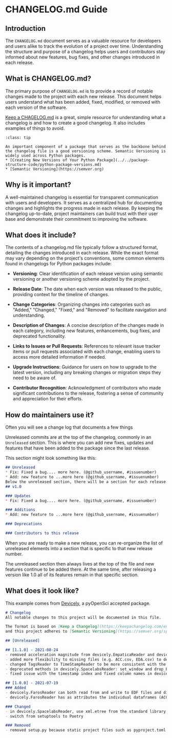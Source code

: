 # CHANGELOG.md Guide

## Introduction

The `CHANGELOG.md` document serves as a valuable resource for developers and users alike to track the evolution of a project over time. Understanding the structure and purpose of a changelog helps users and contributors stay informed about new features, bug fixes, and other changes introduced in each release.

## What is CHANGELOG.md?

The primary purpose of `CHANGELOG.md` is to provide a record of notable changes made to the project with each new release. This document helps users understand what has been added, fixed, modified, or removed with each version of the software.

[Keep a CHAGELOG.md](https://keepachangelog.com/en/1.1.0/) is a great, simple resource for understanding what a changelog is and how to create a good changelog. It also includes examples of things to avoid.

```{admonition} Versioning your Python package and semantic versioning
:class: tip

An important component of a package that serves as the backbone behind the changelog file is a good versioning scheme. Semantic Versioning is widely used across Python packages.
* [Creating New Versions of Your Python Package](../../package-structure-code/python-package-versions.md)
* [Semantic Versioning](https://semver.org)
```

## Why is it important?

A well-maintained changelog is essential for transparent communication with users and developers. It serves as a centralized hub for documenting changes and highlights the progress made in each release. By keeping the changelog up-to-date, project maintainers can build trust with their user base and demonstrate their commitment to improving the software.

## What does it include?

The contents of a changelog.md file typically follow a structured format, detailing the changes introduced in each release. While the exact format may vary depending on the project's conventions, some common elements found in changelogs for Python packages include:

- **Versioning**: Clear identification of each release version using semantic versioning or another versioning scheme adopted by the project.

- **Release Date**: The date when each version was released to the public, providing context for the timeline of changes.

- **Change Categories**: Organizing changes into categories such as "Added," "Changed," "Fixed," and "Removed" to facilitate navigation and understanding.

- **Description of Changes**: A concise description of the changes made in each category, including new features, enhancements, bug fixes, and deprecated functionality.

- **Links to Issues or Pull Requests**: References to relevant issue tracker items or pull requests associated with each change, enabling users to access more detailed information if needed.

- **Upgrade Instructions**: Guidance for users on how to upgrade to the latest version, including any breaking changes or migration steps they need to be aware of.

- **Contributor Recognition**: Acknowledgment of contributors who made significant contributions to the release, fostering a sense of community and appreciation for their efforts.

## How do maintainers use it?

Often you will see a change log that documents a few things

Unreleased commits are at the top of the changelog, commonly in an `Unreleased` section. This is where you can add new fixes, updates and features that have been added to the package since the last release.

This section might look something like this:

```markdown
## Unreleased
* Fix: Fixed a bug.... more here. (@github_username, #issuenumber)
* Add: new feature to ...more here (@github_username, #issuenumber)
Below the unreleased section, there will be a section for each release. In these sections, you can organize new Fixes, Additions and update together.
## v1.0

### Updates
* Fix: Fixed a bug.... more here. (@github_username, #issuenumber)

### Additions
* Add: new feature to ...more here (@github_username, #issuenumber)

### Deprecations

### Contributors to this release
```

When you are ready to make a new release, you can re-organize the list of unreleased elements into a section that is specific to that new release number.

The unreleased section then always lives at the top of the file and new features continue to be added there. At the same time, after releasing a version like 1.0 all of its features remain in that specific section.

## What does it look like?

This example comes from [Devicely](https://github.com/hpi-dhc/devicely/blob/main/CHANGELOG.md), a pyOpenSci accepted package.

```markdown
# Changelog
All notable changes to this project will be documented in this file.

The format is based on [Keep a Changelog](https://keepachangelog.com/en/1.0.0/),
and this project adheres to [Semantic Versioning](https://semver.org/spec/v2.0.0.html).

## [Unreleased]

## [1.1.0] - 2021-08-24
- removed acceleration magnitude from devicely.EmpaticaReader and devicely.FarosReader since it was out of the scope of the package
- added more flexibility to missing files (e.g. ACC.csv, EDA.csv) to devicely.EmpaticaReader
- changed TagsReader to TimeStampReader to be more consistent with the class naming structure in devicely
- deprecated methods in devicely.SpacelabsReader: set_window and drop_EB
- fixed issue with the timestamp index and fixed column names in devicely.SpacelabsReader

## [1.0.0] - 2021-07-19
### Added
- devicely.FarosReader can both read from and write to EDF files and directories
- devicely.FarosReader has as attributes the individual dataframes (ACC, ECG, ...) and not only the joined dataframe

### Changed
- in devicely.SpacelabsReader, use xml.etree from the standard library instead of third-party "xmltodict"
- switch from setuptools to Poetry

### Removed
- removed setup.py because static project files such as pyproject.toml are preferred
```
